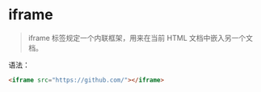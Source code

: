 # iframe

> iframe 标签规定一个内联框架，用来在当前 HTML 文档中嵌入另一个文档。

语法：

```html
<iframe src="https://github.com/"></iframe>
```